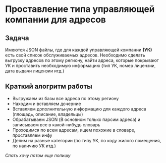 # Проставление типа управляющей компании для адресов

## Задача
Имеются JSON файлы, где для каждой управляющей компании **(УК)** есть свой список обслуживаемых адресов. Необходимо сделать выгрузку адресов по этому региону, найти адреса, которые покрывают УК и проставить необходимую информацию (тип УК, номер лицензии, дата выдачи лицензии итд.) 

## Краткий алогритм работы
- Выгружаем из базы все адреса по этому региону
- Находим и вставляем дочерние
- Вставляем дополнительную информацию для каждого адреса (площадь, описание, владельцы)
- Обрабатываем JSON (В основном только парсим адреса) и записываем все в какой-нибудь словарь
- Проходимся по всем адресам, ищем похожие в словаре, проставляем инфу
- Делим на разные категории (по типу УК, по коду жилого помещения, по наличию УК итд.)

*Спать хочу потом еще попишу*
